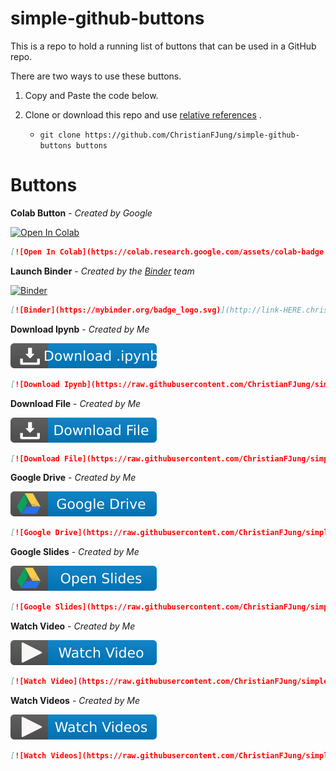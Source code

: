 # simple-github-buttons

This is a repo to hold a running list of buttons that can be used in a GitHub repo. 

There are two ways to use these buttons.

1. Copy and Paste the code below. 

2. Clone or download this repo and use [relative references](relativeReferences.md) . 

   * `git clone https://github.com/ChristianFJung/simple-github-buttons buttons`

     



# Buttons

**Colab Button** - *Created by Google*

[![Open In Colab](https://colab.research.google.com/assets/colab-badge.svg)](http://link-HERE.christianfjung.com)

```markdown
[![Open In Colab](https://colab.research.google.com/assets/colab-badge.svg)](http://link-HERE.christianfjung.com)
```


**Launch Binder** - *Created by the [Binder](https://mybinder.org) team*

[![Binder](https://mybinder.org/badge_logo.svg)](http://link-HERE.christianfjung.com)

```markdown
[![Binder](https://mybinder.org/badge_logo.svg)](http://link-HERE.christianfjung.com)
```



**Download Ipynb** - *Created by Me*



[![Download Ipynb](https://raw.githubusercontent.com/ChristianFJung/simple-github-buttons/master/DownloadIpynb.svg)](http://link-HERE.christianfjung.com)

```markdown
[![Download Ipynb](https://raw.githubusercontent.com/ChristianFJung/simple-github-buttons/master/DownloadIpynb.svg?token=ABCRK6KOO3NQ6MGESRWMK527GRCRI)](http://link-HERE.christianfjung.com)
```



**Download File** - *Created by Me*

[![Download File](https://raw.githubusercontent.com/ChristianFJung/simple-github-buttons/master/DownloadFile.svg)](http://link-HERE.christianfjung.com)

```markdown
[![Download File](https://raw.githubusercontent.com/ChristianFJung/simple-github-buttons/master/DownloadFile.svg)](http://link-HERE.christianfjung.com)
```



**Google Drive** - *Created by Me*

[![Google Drive](https://raw.githubusercontent.com/ChristianFJung/simple-github-buttons/master/googleDrive.svg)](http://link-HERE.christianfjung.com)

```markdown
[![Google Drive](https://raw.githubusercontent.com/ChristianFJung/simple-github-buttons/master/googleDrive.svg)](http://link-HERE.christianfjung.com)
```



**Google Slides** - *Created by Me*

[![Google Slides](https://raw.githubusercontent.com/ChristianFJung/simple-github-buttons/master/googleSlides.svg)](http://link-HERE.christianfjung.com)

```markdown
[![Google Slides](https://raw.githubusercontent.com/ChristianFJung/simple-github-buttons/master/googleSlides.svg)](http://link-HERE.christianfjung.com)
```



**Watch Video** - *Created by Me*

[![Watch Video](https://raw.githubusercontent.com/ChristianFJung/simple-github-buttons/master/watchVideo.svg)](http://link-HERE.christianfjung.com)

```markdown
[![Watch Video](https://raw.githubusercontent.com/ChristianFJung/simple-github-buttons/master/watchVideo.svg)](http://link-HERE.christianfjung.com)
```



**Watch Videos** - *Created by Me*

[![Watch Videos](https://raw.githubusercontent.com/ChristianFJung/simple-github-buttons/master/watchVideos.svg)](http://link-HERE.christianfjung.com)

```markdown
[![Watch Videos](https://raw.githubusercontent.com/ChristianFJung/simple-github-buttons/master/watchVideos.svg)](http://link-HERE.christianfjung.com)
```

